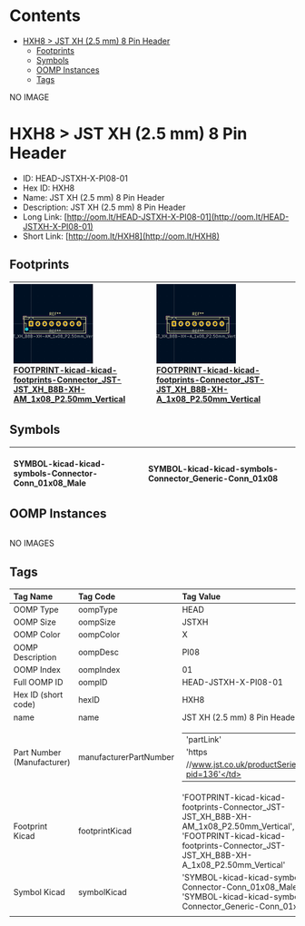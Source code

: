 



Contents
========

* [HXH8 > JST XH (2.5 mm) 8 Pin Header](#hxh8--jst-xh-25-mm-8-pin-header)
	* [Footprints](#footprints)
	* [Symbols](#symbols)
	* [OOMP Instances](#oomp-instances)
	* [Tags](#tags)
  
NO IMAGE  
# HXH8 > JST XH (2.5 mm) 8 Pin Header

- ID: HEAD-JSTXH-X-PI08-01
- Hex ID: HXH8
- Name: JST XH (2.5 mm) 8 Pin Header
- Description: JST XH (2.5 mm) 8 Pin Header
- Long Link: [http://oom.lt/HEAD-JSTXH-X-PI08-01](http://oom.lt/HEAD-JSTXH-X-PI08-01)
- Short Link: [http://oom.lt/HXH8](http://oom.lt/HXH8)

## Footprints
  

|[![](https://raw.githubusercontent.com/oomlout/oomlout_OOMP_eda_V2/main/FOOTPRINT/kicad/kicad-footprints/Connector_JST/JST_XH_B8B-XH-AM_1x08_P2.50mm_Vertical/image_140.png)<br>FOOTPRINT-kicad-kicad-footprints-Connector_JST-JST_XH_B8B-XH-AM_1x08_P2.50mm_Vertical](https://github.com/oomlout/oomlout_OOMP_eda_V2/tree/main/FOOTPRINT/kicad/kicad-footprints/Connector_JST/JST_XH_B8B-XH-AM_1x08_P2.50mm_Vertical/)|[![](https://raw.githubusercontent.com/oomlout/oomlout_OOMP_eda_V2/main/FOOTPRINT/kicad/kicad-footprints/Connector_JST/JST_XH_B8B-XH-A_1x08_P2.50mm_Vertical/image_140.png)<br>FOOTPRINT-kicad-kicad-footprints-Connector_JST-JST_XH_B8B-XH-A_1x08_P2.50mm_Vertical](https://github.com/oomlout/oomlout_OOMP_eda_V2/tree/main/FOOTPRINT/kicad/kicad-footprints/Connector_JST/JST_XH_B8B-XH-A_1x08_P2.50mm_Vertical/)||
| :--- | :--- | :--- |

## Symbols
  

|![]()<br>SYMBOL-kicad-kicad-symbols-Connector-Conn_01x08_Male|![]()<br>SYMBOL-kicad-kicad-symbols-Connector_Generic-Conn_01x08||
| :--- | :--- | :--- |

## OOMP Instances
  

||||
| :--- | :--- | :--- |
  
NO IMAGES  
## Tags
  

|Tag Name|Tag Code|Tag Value|
| :--- | :--- | :--- |
|OOMP Type|oompType|HEAD|
|OOMP Size|oompSize|JSTXH|
|OOMP Color|oompColor|X|
|OOMP Description|oompDesc|PI08|
|OOMP Index|oompIndex|01|
|Full OOMP ID|oompID|HEAD-JSTXH-X-PI08-01|
|Hex ID (short code)|hexID|HXH8|
|name|name|JST XH (2.5 mm) 8 Pin Header|
|Part Number (Manufacturer)|manufacturerPartNumber|<table><tr><td>'partLink'</td></tr><tr><td> 'https</td></tr><tr><td>//www.jst.co.uk/productSeries.php?pid=136'</td></tr></table>|
|Footprint Kicad|footprintKicad|'FOOTPRINT-kicad-kicad-footprints-Connector_JST-JST_XH_B8B-XH-AM_1x08_P2.50mm_Vertical', 'FOOTPRINT-kicad-kicad-footprints-Connector_JST-JST_XH_B8B-XH-A_1x08_P2.50mm_Vertical'|
|Symbol Kicad|symbolKicad|'SYMBOL-kicad-kicad-symbols-Connector-Conn_01x08_Male', 'SYMBOL-kicad-kicad-symbols-Connector_Generic-Conn_01x08'|
||||
